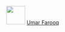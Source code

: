 <!--![Image](https://avatars.githubusercontent.com/u/94343225?v=4)-->
<img src="https://avatars.githubusercontent.com/u/94343225?v=4" width="50" height="50"></img>
[Umar Farooq](https://github.com/umarfarooq478)
